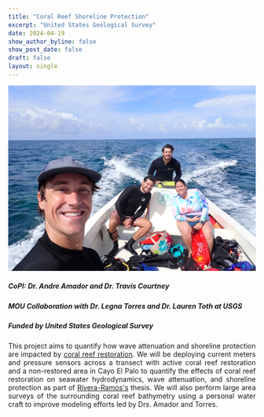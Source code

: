 ```yaml
---
title: "Coral Reef Shoreline Protection"
excerpt: "United States Geological Survey"
date: 2024-04-19
show_author_byline: false
show_post_date: false
draft: false
layout: single
---
```


<div style="text-align: center;">
<img src="featured-hex.png" width="600"> 
</div>

<div style="text-align: justify;">

##### CoPI: Dr. Andre Amador and Dr. Travis Courtney
##### MOU Collaboration with Dr. Legna Torres and Dr. Lauren Toth at USGS
##### Funded by United States Geological Survey

This project aims to quantify how wave attenuation and shoreline protection are impacted by [coral reef restoration](https://theberglab.com/research/restorationmonitoring/). We will be deploying current meters and pressure sensors across a transect with active coral reef restoration and a non-restored area in Cayo El Palo to quantify the effects of coral reef restoration on seawater hydrodynamics, wave attenuation, and shoreline protection as part of [Rivera-Ramos's](https://theberglab.com/team/janluisrivera/) thesis. We will also perform large area surveys of the surrounding coral reef bathymetry using a personal water craft to improve modeling efforts led by Drs. Amador and Torres.

</div>